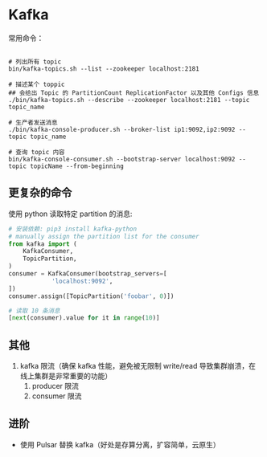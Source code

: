 # Kafka

常用命令：

```shell

# 列出所有 topic 
bin/kafka-topics.sh --list --zookeeper localhost:2181

# 描述某个 toppic
## 会给出 Topic 的 PartitionCount ReplicationFactor 以及其他 Configs 信息
./bin/kafka-topics.sh --describe --zookeeper localhost:2181 --topic topic_name

# 生产者发送消息
./bin/kafka-console-producer.sh --broker-list ip1:9092,ip2:9092 --topic topic_name

# 查询 topic 内容
bin/kafka-console-consumer.sh --bootstrap-server localhost:9092 --topic topicName --from-beginning
```


## 更复杂的命令

使用 python 读取特定 partition 的消息:

```python
# 安装依赖: pip3 install kafka-python
# manually assign the partition list for the consumer
from kafka import (
    KafkaConsumer,
    TopicPartition,
)
consumer = KafkaConsumer(bootstrap_servers=[
			'localhost:9092',
])
consumer.assign([TopicPartition('foobar', 0)])

# 读取 10 条消息
[next(consumer).value for it in range(10)]
```


## 其他

1. kafka 限流（确保 kafka 性能，避免被无限制 write/read 导致集群崩溃，在线上集群是非常重要的功能）
    1. producer 限流
    2. consumer 限流


## 进阶

- 使用 Pulsar 替换 kafka（好处是存算分离，扩容简单，云原生）


